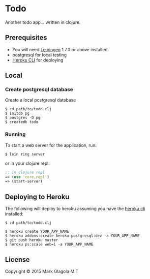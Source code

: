 # Todo
Another todo app... written in clojure.


## Prerequisites

- You will need [Leiningen][1] 1.7.0 or above installed.
- postgresql for local testing
- [Heroku CLI][2] for deploying

## Local

### Create postgresql database
Create a local postgresql database
```
$ cd path/to/todo.clj
$ initdb pg
$ postgres -D pg
$ createdb todo
```

### Running

To start a web server for the application, run:
```
$ lein ring server
```

or in your clojure repl:
```clojure
;; in clojure repl
=> (use 'core.repl')
=> (start-server)
```

## Deploying to Heroku
The following will deploy to heroku assuming you have the [heroku cli][2] installed:

```
$ cd path/to/todo.clj

$ heroku create YOUR_APP_NAME
$ heroku addons:create heroku-postgresql:dev -a YOUR_APP_NAME
$ git push heroku master
$ heroku ps:scale web=1 -a YOUR_APP_NAME
```


## License

Copyright © 2015 Mark Glagola MIT

[1]: https://github.com/technomancy/leiningen
[2]: https://devcenter.heroku.com/articles/heroku-command

